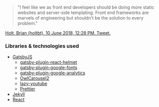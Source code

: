 > "I feel like we as front end developers should be doing more static websites and server-side templating. Front end frameworks are marvels of engineering but shouldn't be the solution to every problem."

<div  class='blockquote-cite'><a href="//twitter.com/holtbt/status/1005894468854276098">Holt, Brian (holtbt). 10 June 2018, 12:28 PM. Tweet.</a></div>


### Libraries &amp; technologies used

- [GatsbyJS](//www.gatsbyjs.org)
    - [gatsby-plugin-react-helmet](//github.com/gatsbyjs/gatsby/tree/master/packages/gatsby-plugin-react-helmet#readme)
    - [gatsby-plugin-google-fonts](//github.com/didierfranc/gatsby-plugin-google-fonts#readme)
    - [gatsby-plugin-google-analytics](//github.com/gatsbyjs/gatsby/tree/master/packages/gatsby-plugin-google-analytics#readme)
    - [OwlCarousel2](//github.com/OwlCarousel2/OwlCarousel2#readme)
    - [lazy-youtube](//github.com/micnews/lazy-youtube#readme)
    - [Prettier](//prettier.io)
- [Jekyll](//jekyllrb.com/)
- [React](//reactjs.org)
